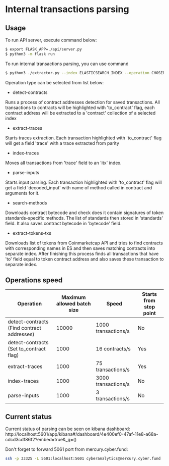 # Internal transactions parsing
## Usage
To run API server, execute command below:
```bash
$ export FLASK_APP=./api/server.py
$ python3 -m flask run
```

To run internal transactions parsing, you can use command 
```bash
$ python3 ./extractor.py --index ELASTICSEARCH_INDEX --operation CHOSEN_OPERATION
```
Operation type can be selected from list below:
- detect-contracts

Runs a process of contract addresses detection for saved transactions. All transactions to contracts will be highlighted with 'to_contract' flag, each contract address will be extracted to a 'contract' collection of a selected index
- extract-traces

Starts traces extraction. Each transaction highlighted with 'to_contract' flag will get a field 'trace' with a trace extracted from parity
- index-traces

Moves all transactions from 'trace' field to an 'itx' index.
- parse-inputs

Starts input parsing. Each transaction highlighted with 'to_contract' flag will get a field 'decoded_input' with name of method called in contract and arguments for it.

- search-methods

Downloads contract bytecode and check does it contain signatures of token standards-specific methods. The list of standards then stored in 'standards' field. It also saves contract bytecode in 'bytecode' field. 

- extract-tokens-txs

Downloads list of tokens from Coinmarketcap API and tries to find contracts with corresponding names in ES and then saves matching contracts into separate index. After finishing this process finds all transactions that have 'to' field equal to token contract address and also saves these transaction to separate index.

## Operations speed

| Operation                                  | Maximum allowed batch size | Speed               | Starts from stop point |
|--------------------------------------------|----------------------------|---------------------|------------------------|
| detect-contracts (Find contract addresses) | 10000                      | 1000 transactions/s | No                     |
| detect-contracts (Set to_contract flag)    | 1000                       | 16 contracts/s      | Yes                    |
| extract-traces                             | 1000                       | 75 transactions/s   | Yes                    |
| index-traces                               | 1000                       | 3000 transactions/s | No                     |
| parse-inputs                               | 1000                       | 3 transactions/s    | No                     |

## Current status
Current status of parsing can be seen on kibana dashboard:
http://localhost:5601/app/kibana#/dashboard/4e400ef0-47af-11e8-a68a-cdcd3cdf86f2?embed=true&_g=()

Don't forget to forward 5061 port from mercury.cyber.fund:
```bash
ssh -p 33325 -L 5601:localhost:5601 cyberanalytics@mercury.cyber.fund
```